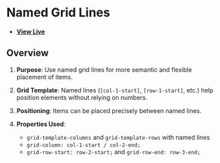 # Named Grid Lines

- [**View Live**](https://tahmid-sarker.github.io/Modern-HTML-CSS-Notes/11-CSS-Grid/08-Named-Grid-Lines/)

## Overview

1. **Purpose**: Use named grid lines for more semantic and flexible placement of items.
2. **Grid Template**: Named lines (`[col-1-start]`, `[row-1-start]`, etc.) help position elements without relying on numbers.
3. **Positioning**: Items can be placed precisely between named lines.
4. **Properties Used**:

   * `grid-template-columns` and `grid-template-rows` with named lines
   * `grid-column: col-1-start / col-2-end;`
   * `grid-row-start: row-2-start;` and `grid-row-end: row-3-end;`